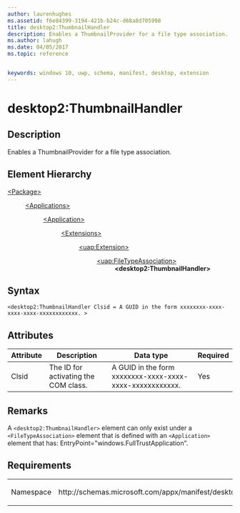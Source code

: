 ```yaml
---
author: laurenhughes
ms.assetid: f6e84399-3194-421b-b24c-d68a8d705998
title: desktop2:ThumbnailHandler
description: Enables a ThumbnailProvider for a file type association.
ms.author: lahugh
ms.date: 04/05/2017
ms.topic: reference


keywords: windows 10, uwp, schema, manifest, desktop, extension 
---
```


# desktop2:ThumbnailHandler

## Description
Enables a ThumbnailProvider for a file type association.


## Element Hierarchy
<dl>
<dt><a href="element-package.md">&lt;Package&gt;</a></dt>
<dd>
<dl>
<dt><a href="element-applications.md">&lt;Applications&gt;</a></dt>
<dd>
<dl>
<dt><a href="element-application.md">&lt;Application&gt;</a></dt>
<dd>
<dl>
<dt><a href="element-1-extensions.md">&lt;Extensions&gt;</a></dt>
<dd>
<dl>
<dt><a href="element-uap-extension.md">&lt;uap:Extension&gt;</a></dt>
<dd>
<dl>
<dt><a href="element-uap-filetypeassociation.md">&lt;uap:FileTypeAssociation&gt;</a></dt>
<dd><b>&lt;desktop2:ThumbnailHandler&gt;</b></dd>
</dl>
</dd>
</dl>
</dd>
</dl>
</dd>
</dl>
</dd>
</dl>
</dd>
</dl>

## Syntax
```syntax
<desktop2:ThumbnailHandler Clsid = A GUID in the form xxxxxxxx-xxxx-xxxx-xxxx-xxxxxxxxxxxx. >
```

## Attributes
| Attribute | Description | Data type | Required |
|-----------|-------------|-----------|----------|
| Clsid | The ID for activating the COM class. | A GUID in the form xxxxxxxx-xxxx-xxxx-xxxx-xxxxxxxxxxxx. | Yes |

## Remarks
A `<desktop2:ThumbnailHandler>` element can only exist under a `<FileTypeAssociation>` element that is defined with an `<Application>` element that has: EntryPoint="windows.FullTrustApplication".


## Requirements

<table>
<colgroup>
<col width="50%" />
<col width="50%" />
</colgroup>
<tbody>
<tr class="odd">
<td><p>Namespace</p></td>
<td><p>http://schemas.microsoft.com/appx/manifest/desktop/windows10/2</p></td>
</tr>
</tbody>
</table>